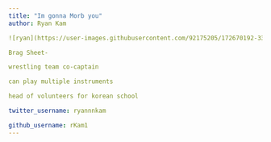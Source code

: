 ```yaml
---
title: "Im gonna Morb you"
author: Ryan Kam

![ryan](https://user-images.githubusercontent.com/92175205/172670192-33b76681-4108-4536-ac7b-82f5ab0653d4.jpg)

Brag Sheet- 

wrestling team co-captain

can play multiple instruments

head of volunteers for korean school

twitter_username: ryannnkam

github_username: rKam1
---
```


